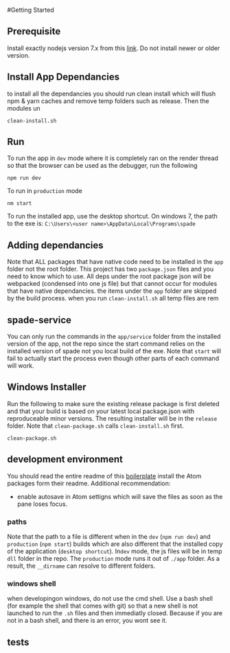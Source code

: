 
#Getting Started

## Prerequisite
Install exactly nodejs version 7.x from this [link](http://nodejs.org/en/download/releases). Do not install newer or older version.

## Install App Dependancies
to install all the dependancies you should run clean install which will flush npm & yarn caches and remove temp folders such as release. Then the modules un  
```
clean-install.sh
```
## Run
To run the app in `dev` mode where it is completely ran on the render thread so that the browser can be used as the debugger, run the following
```
npm run dev
```

To run in `production` mode
```
nm start
```

To run the installed app, use the desktop shortcut. On windows 7, the path to the exe is:
`C:\Users\<user name>\AppData\Local\Programs\spade`

## Adding dependancies
Note that ALL packages that have native code need to be installed in the `app` folder not the root folder. This project has two `package.json` files and you need to know which to use. All deps under the root package json will be webpacked (condensed into one js file) but that cannot occur for modules that have native dependancies. the items under the `app` folder are skipped by the build process. when you run `clean-install.sh` all temp files are rem

## spade-service
You can only run the commands in the `app/service` folder from the installed version of the app, not the repo since the start command relies on the installed version of spade not you local build of the exe. Note that `start` will fail to actually start the process even though other parts of each command will work.

## Windows Installer
Run the following to make sure the existing release package is first deleted and that your build is based on your latest local package.json with reproduceable minor versions. The resulting installer will be in the `release` folder. Note that `clean-package.sh` calls `clean-install.sh` first.
```
clean-package.sh
```

## development environment
You should read the entire readme of this [boilerplate](https://github.com/chentsulin/electron-react-boilerplate)
install the Atom packages form their readme.
Additional recommendation:
 - enable autosave in Atom settigns which will save the files as soon as the pane loses focus.

### paths
Note that the path to a file is different when in the `dev` (`npm run dev`) and `production` (`npm start`) builds which are also different that the installed copy of the application (`desktop shortcut`). In`dev` mode, the js files will be in temp `dll` folder in the repo. The `production` mode runs it out of `./app` folder. As a result, the `__dirname` can resolve to different folders.  

### windows shell
when developingon windows, do not use the cmd shell. Use a bash shell (for example the shell that comes with git) so that a new shell is not launched to run the `.sh` files and then immediatly closed. Because if you are not in a bash shell, and there is an error, you wont see it.

## tests
